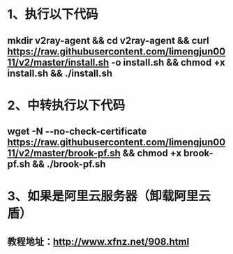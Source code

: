 # 1、执行以下代码
## mkdir v2ray-agent && cd v2ray-agent && curl https://raw.githubusercontent.com/limengjun0011/v2/master/install.sh -o install.sh && chmod +x install.sh && ./install.sh

# 2、中转执行以下代码
## wget -N --no-check-certificate https://raw.githubusercontent.com/limengjun0011/v2/master/brook-pf.sh && chmod +x brook-pf.sh && ./brook-pf.sh

# 3、如果是阿里云服务器（卸载阿里云盾）
## 教程地址：http://www.xfnz.net/908.html
